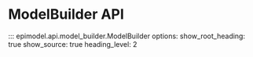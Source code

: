 # ModelBuilder API

::: epimodel.api.model_builder.ModelBuilder
    options:
      show_root_heading: true
      show_source: true
      heading_level: 2
